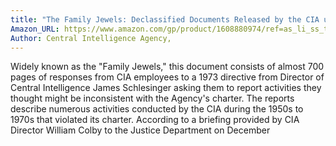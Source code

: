 ```yaml
---
title: "The Family Jewels: Declassified Documents Released by the CIA under the Freedom of Information Act, June 2007"
Amazon_URL: https://www.amazon.com/gp/product/1608880974/ref=as_li_ss_tl?ie=UTF8&linkCode=ll1&tag=internetbo00a-20
Author: Central Intelligence Agency,
---
```

Widely known as the "Family Jewels," this document consists of almost 700 pages of responses from CIA employees to a 1973 directive from Director of Central Intelligence James Schlesinger asking them to report activities they thought might be inconsistent with the Agency's charter.
The reports describe numerous activities conducted by the CIA during the 1950s to 1970s that violated its charter. According to a briefing provided by CIA Director William Colby to the Justice Department on December 
